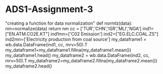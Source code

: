 # ADS1-Assignment-3
"creating a function for data normalization"
def normlz(data):
    nm=normalize(data)
    return nm
cc = ['TUR','CHN','ISR','MLI','NGA']
ind1=["EN.ATM.CO2E.KT"]
ind1mn=['C02 Emission']
ind2=["EG.ELC.COAL.ZS"]
ind2mn=['Electricity production from coal source']
my_dataframe1  = wb.data.DataFrame(ind1, cc, mrv=50).T
my_dataframe1=my_dataframe1.fillna(my_dataframe1.mean())
my_dataframe1.head()
my_dataframe2  = wb.data.DataFrame(ind2, cc, mrv=50).T
my_dataframe2=my_dataframe2.fillna(my_dataframe2.mean())
my_dataframe2.head()
